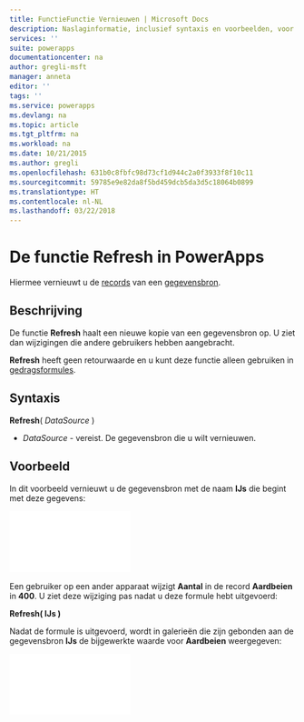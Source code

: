 ```yaml
---
title: FunctieFunctie Vernieuwen | Microsoft Docs
description: Naslaginformatie, inclusief syntaxis en voorbeelden, voor de functie Refresh in PowerApps
services: ''
suite: powerapps
documentationcenter: na
author: gregli-msft
manager: anneta
editor: ''
tags: ''
ms.service: powerapps
ms.devlang: na
ms.topic: article
ms.tgt_pltfrm: na
ms.workload: na
ms.date: 10/21/2015
ms.author: gregli
ms.openlocfilehash: 631b0c8fbfc98d73cf1d944c2a0f3933f8f10c11
ms.sourcegitcommit: 59785e9e82da8f5bd459dcb5da3d5c18064b0899
ms.translationtype: HT
ms.contentlocale: nl-NL
ms.lasthandoff: 03/22/2018
---
```

# <a name="refresh-function-in-powerapps"></a>De functie Refresh in PowerApps
Hiermee vernieuwt u de [records](../working-with-tables.md#records) van een [gegevensbron](../working-with-data-sources.md).

## <a name="description"></a>Beschrijving
De functie **Refresh** haalt een nieuwe kopie van een gegevensbron op.  U ziet dan wijzigingen die andere gebruikers hebben aangebracht.

**Refresh** heeft geen retourwaarde en u kunt deze functie alleen gebruiken in [gedragsformules](../working-with-formulas-in-depth.md).

## <a name="syntax"></a>Syntaxis
**Refresh**( *DataSource* )

* *DataSource* - vereist. De gegevensbron die u wilt vernieuwen.

## <a name="example"></a>Voorbeeld
In dit voorbeeld vernieuwt u de gegevensbron met de naam **IJs** die begint met deze gegevens:

![](media/function-refresh/icecream.png)

Een gebruiker op een ander apparaat wijzigt **Aantal** in de record **Aardbeien** in **400**.  U ziet deze wijziging pas nadat u deze formule hebt uitgevoerd:

**Refresh( IJs )**

Nadat de formule is uitgevoerd, wordt in galerieën die zijn gebonden aan de gegevensbron **IJs** de bijgewerkte waarde voor **Aardbeien** weergegeven:

![](media/function-refresh/icecream-after.png)

